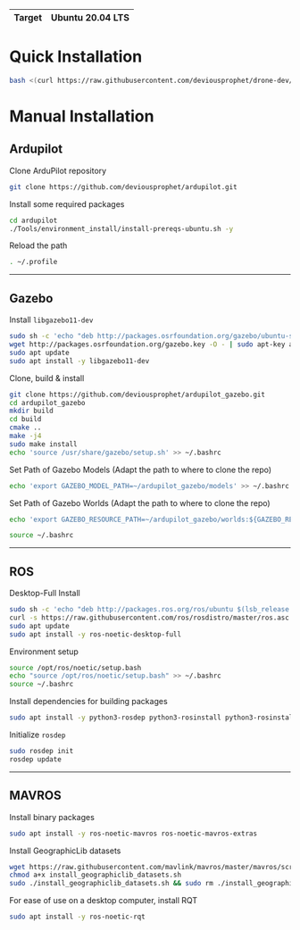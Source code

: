 | Target | Ubuntu 20.04 LTS |
| ------ | ---------------- |

# Quick Installation

```bash
bash <(curl https://raw.githubusercontent.com/deviousprophet/drone-dev/main/src/scripts/install.bash) && . ~/.profile
```

# Manual Installation

## Ardupilot

Clone ArduPilot repository
```bash
git clone https://github.com/deviousprophet/ardupilot.git
```

Install some required packages
```bash
cd ardupilot
./Tools/environment_install/install-prereqs-ubuntu.sh -y
```

Reload the path
```bash
. ~/.profile
```

---

## Gazebo

Install `libgazebo11-dev`
```bash
sudo sh -c 'echo "deb http://packages.osrfoundation.org/gazebo/ubuntu-stable `lsb_release -cs` main" > /etc/apt/sources.list.d/gazebo-stable.list'
wget http://packages.osrfoundation.org/gazebo.key -O - | sudo apt-key add -
sudo apt update
sudo apt install -y libgazebo11-dev
```

Clone, build & install
```bash
git clone https://github.com/deviousprophet/ardupilot_gazebo.git
cd ardupilot_gazebo
mkdir build
cd build
cmake ..
make -j4
sudo make install
echo 'source /usr/share/gazebo/setup.sh' >> ~/.bashrc
```

Set Path of Gazebo Models (Adapt the path to where to clone the repo)
```bash
echo 'export GAZEBO_MODEL_PATH=~/ardupilot_gazebo/models' >> ~/.bashrc
```

Set Path of Gazebo Worlds (Adapt the path to where to clone the repo)
```bash
echo 'export GAZEBO_RESOURCE_PATH=~/ardupilot_gazebo/worlds:${GAZEBO_RESOURCE_PATH}' >> ~/.bashrc
```

```bash
source ~/.bashrc
```

---

## ROS
Desktop-Full Install
```bash
sudo sh -c 'echo "deb http://packages.ros.org/ros/ubuntu $(lsb_release -sc) main" > /etc/apt/sources.list.d/ros-latest.list'
curl -s https://raw.githubusercontent.com/ros/rosdistro/master/ros.asc | sudo apt-key add -
sudo apt update
sudo apt install -y ros-noetic-desktop-full
```

Environment setup
```bash
source /opt/ros/noetic/setup.bash
echo "source /opt/ros/noetic/setup.bash" >> ~/.bashrc
source ~/.bashrc
```

Install dependencies for building packages
```bash
sudo apt install -y python3-rosdep python3-rosinstall python3-rosinstall-generator python3-wstool build-essential
```

Initialize `rosdep`
```bash
sudo rosdep init
rosdep update
```

---

## MAVROS
Install binary packages
```bash
sudo apt install -y ros-noetic-mavros ros-noetic-mavros-extras
```

Install GeographicLib datasets
```bash
wget https://raw.githubusercontent.com/mavlink/mavros/master/mavros/scripts/install_geographiclib_datasets.sh
chmod a+x install_geographiclib_datasets.sh
sudo ./install_geographiclib_datasets.sh && sudo rm ./install_geographiclib_datasets.sh
```

For ease of use on a desktop computer, install RQT
```bash
sudo apt install -y ros-noetic-rqt
```
